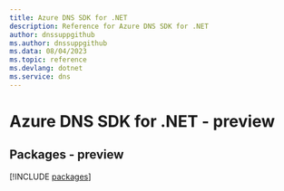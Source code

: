 ```yaml
---
title: Azure DNS SDK for .NET
description: Reference for Azure DNS SDK for .NET
author: dnssuppgithub
ms.author: dnssuppgithub
ms.data: 08/04/2023
ms.topic: reference
ms.devlang: dotnet
ms.service: dns
---
```

# Azure DNS SDK for .NET - preview
## Packages - preview
[!INCLUDE [packages](dns-index.md)]